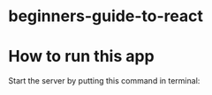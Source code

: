 # beginners-guide-to-react

# How to run this app

Start the server by putting this command in terminal:

```npx browser-sync start --server --files "./*.html" --no-open --no-notify --directory
```
